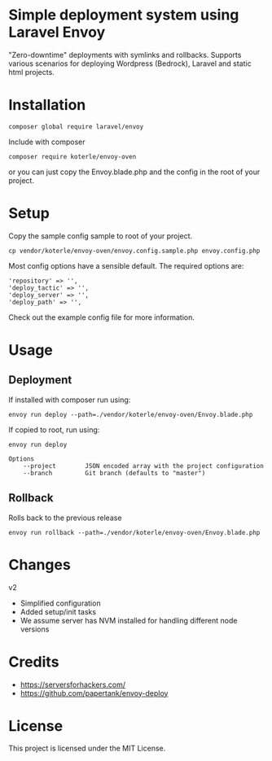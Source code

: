 # Simple deployment system using Laravel Envoy
"Zero-downtime" deployments with symlinks and rollbacks. Supports various scenarios for deploying Wordpress (Bedrock), Laravel and static html projects.

# Installation
```
composer global require laravel/envoy
```

Include with composer
```
composer require koterle/envoy-oven
```

or you can just copy the Envoy.blade.php and the config in the root of your project.

# Setup
Copy the sample config sample to root of your project.
```
cp vendor/koterle/envoy-oven/envoy.config.sample.php envoy.config.php
```
Most config options have a sensible default. The required options are:
```
'repository' => '',
'deploy_tactic' => '',
'deploy_server' => '',
'deploy_path' => '',
```

Check out the example config file for more information.

# Usage

## Deployment
If installed with composer run using:
```
envoy run deploy --path=./vendor/koterle/envoy-oven/Envoy.blade.php
```

If copied to root, run using:
```
envoy run deploy
```
```
Options
    --project        JSON encoded array with the project configuration
    --branch         Git branch (defaults to "master")
```

## Rollback
Rolls back to the previous release
```
envoy run rollback --path=./vendor/koterle/envoy-oven/Envoy.blade.php
```

# Changes
v2
 - Simplified configuration
 - Added setup/init tasks
 - We assume server has NVM installed for handling different node versions

# Credits
 - https://serversforhackers.com/
 - https://github.com/papertank/envoy-deploy

# License
This project is licensed under the MIT License.